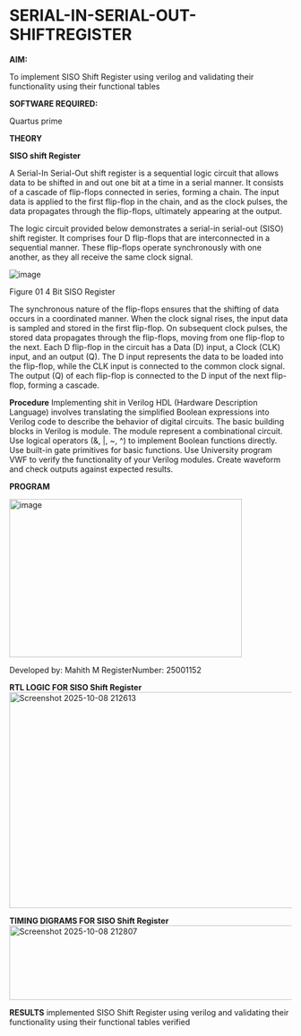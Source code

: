 # SERIAL-IN-SERIAL-OUT-SHIFTREGISTER

**AIM:**

To implement  SISO Shift Register using verilog and validating their functionality using their functional tables

**SOFTWARE REQUIRED:**

Quartus prime

**THEORY**

**SISO shift Register**

A Serial-In Serial-Out shift register is a sequential logic circuit that allows data to be shifted in and out one bit at a time in a serial manner. It consists of a cascade of flip-flops connected in series, forming a chain. The input data is applied to the first flip-flop in the chain, and as the clock pulses, the data propagates through the flip-flops, ultimately appearing at the output.

The logic circuit provided below demonstrates a serial-in serial-out (SISO) shift register. It comprises four D flip-flops that are interconnected in a sequential manner. These flip-flops operate synchronously with one another, as they all receive the same clock signal.

![image](https://github.com/naavaneetha/SERIAL-IN-SERIAL-OUT-SHIFTREGISTER/assets/154305477/e81c4072-37f9-46c6-8145-566764b74c3a)

Figure 01 4 Bit SISO Register

The synchronous nature of the flip-flops ensures that the shifting of data occurs in a coordinated manner. When the clock signal rises, the input data is sampled and stored in the first flip-flop. On subsequent clock pulses, the stored data propagates through the flip-flops, moving from one flip-flop to the next.
Each D flip-flop in the circuit has a Data (D) input, a Clock (CLK) input, and an output (Q). The D input represents the data to be loaded into the flip-flop, while the CLK input is connected to the common clock signal. The output (Q) of each flip-flop is connected to the D input of the next flip-flop, forming a cascade.

**Procedure**
Implementing shit in Verilog HDL (Hardware Description Language) involves translating the simplified Boolean expressions into Verilog code to describe the behavior of digital circuits. The basic building blocks in Verilog is module. The module represent a combinational circuit. Use logical operators (&, |, ~, ^) to implement Boolean functions directly. Use built-in gate primitives for basic functions. Use University program VWF to verify the functionality of your Verilog modules. Create waveform and check outputs against expected results.

**PROGRAM**

<img width="415" height="283" alt="image" src="https://github.com/user-attachments/assets/53a0bb70-aa47-4828-b209-32eaebd7b898" />


Developed by:  Mahith M
RegisterNumber: 25001152



**RTL LOGIC FOR SISO Shift Register**
<img width="956" height="386" alt="Screenshot 2025-10-08 212613" src="https://github.com/user-attachments/assets/47ab0247-e44d-4435-8c53-54b842c5f188" />


**TIMING DIGRAMS FOR SISO Shift Register**
<img width="1749" height="133" alt="Screenshot 2025-10-08 212807" src="https://github.com/user-attachments/assets/4a754007-c2e8-4c54-b7ab-884dd19d7574" />

**RESULTS**
implemented  SISO Shift Register using verilog and validating their functionality using their functional tables verified
